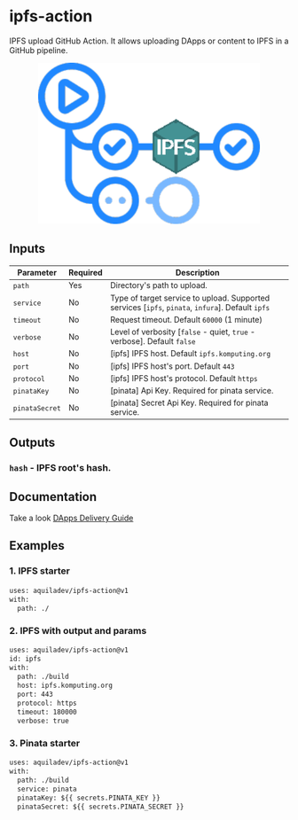 # ipfs-action
IPFS upload GitHub Action. It allows uploading DApps or content to IPFS in a GitHub pipeline.

<p align="center">
  <img width="400" src="assets/ipfs-action.png" alt="ipfs action">
</p>

## Inputs
Parameter     |Required |Description
---           |---      |---
`path`        |Yes      |Directory's path to upload.
`service`     |No       |Type of target service to upload. Supported services [`ipfs`, `pinata`, `infura`]. Default `ipfs`
`timeout`     |No       |Request timeout. Default `60000` (1 minute)
`verbose`     |No       |Level of verbosity [`false` - quiet, `true` - verbose]. Default `false`
`host`        |No       |[ipfs] IPFS host. Default `ipfs.komputing.org`
`port`        |No       |[ipfs] IPFS host's port. Default `443`
`protocol`    |No       |[ipfs] IPFS host's protocol. Default `https`
`pinataKey`   |No       |[pinata] Api Key. Required for pinata service.
`pinataSecret`|No       |[pinata] Secret Api Key. Required for pinata service.

## Outputs

### `hash` - IPFS root's hash.

## Documentation
Take a look [DApps Delivery Guide](https://dapps-delivery-guide.readthedocs.io/)

## Examples

### 1. IPFS starter
```
uses: aquiladev/ipfs-action@v1
with:
  path: ./
```

### 2. IPFS with output and params
```
uses: aquiladev/ipfs-action@v1
id: ipfs
with:
  path: ./build
  host: ipfs.komputing.org
  port: 443
  protocol: https
  timeout: 180000
  verbose: true
```

### 3. Pinata starter
```
uses: aquiladev/ipfs-action@v1
with:
  path: ./build
  service: pinata
  pinataKey: ${{ secrets.PINATA_KEY }}
  pinataSecret: ${{ secrets.PINATA_SECRET }}
```